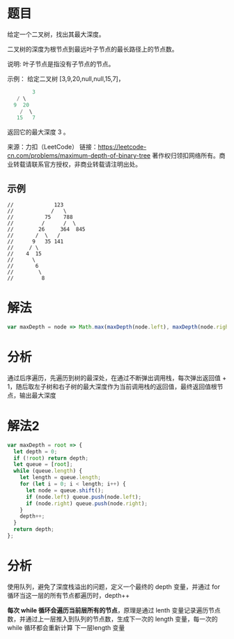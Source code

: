 
# 题目

给定一个二叉树，找出其最大深度。

二叉树的深度为根节点到最远叶子节点的最长路径上的节点数。

说明: 叶子节点是指没有子节点的节点。

示例：
给定二叉树 [3,9,20,null,null,15,7]，

```java
		3
   / \
  9  20
    /  \
   15   7
```

返回它的最大深度 3 。

来源：力扣（LeetCode）
链接：https://leetcode-cn.com/problems/maximum-depth-of-binary-tree
著作权归领扣网络所有。商业转载请联系官方授权，非商业转载请注明出处。

## 示例

```
//             123
//            /   \
//          75    788
//         /      /  \
//        26     364  845
//       /  \   /
//      9   35 141
//     / \
//    4  15
//      \
//       6
//        \
//         8
```

# 解法

```javascript
var maxDepth = node => Math.max(maxDepth(node.left), maxDepth(node.right)) + 1;
```

# 分析

通过后序遍历，先遍历到树的最深处，在通过不断弹出调用栈，每次弹出返回值 + 1，随后取左子树和右子树的最大深度作为当前调用栈的返回值，最终返回值根节点，输出最大深度

# 解法2

```javascript
var maxDepth = root => {
  let depth = 0;
  if (!root) return depth;
  let queue = [root];
  while (queue.length) {
    let length = queue.length;
    for (let i = 0; i < length; i++) {
      let node = queue.shift();
      if (node.left) queue.push(node.left);
      if (node.right) queue.push(node.right);
    }
    depth++;
  }
  return depth;
};
```

# 分析

使用队列，避免了深度栈溢出的问题，定义一个最终的 depth 变量，并通过 for 循环当这一层的所有节点都遍历时，depth++

**每次 while 循环会遍历当前层所有的节点**，原理是通过 lenth 变量记录遍历节点数，并通过上一层推入到队列的节点数，生成下一次的 length 变量，每一次的 while 循环都会重新计算 下一层length 变量
